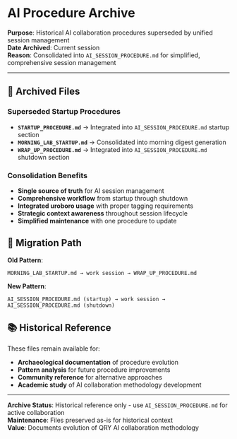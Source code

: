 # AI Procedure Archive

**Purpose**: Historical AI collaboration procedures superseded by unified session management  
**Date Archived**: Current session  
**Reason**: Consolidated into `AI_SESSION_PROCEDURE.md` for simplified, comprehensive session management

---

## 📁 Archived Files

### **Superseded Startup Procedures**
- **`STARTUP_PROCEDURE.md`** → Integrated into `AI_SESSION_PROCEDURE.md` startup section
- **`MORNING_LAB_STARTUP.md`** → Consolidated into morning digest generation
- **`WRAP_UP_PROCEDURE.md`** → Integrated into `AI_SESSION_PROCEDURE.md` shutdown section

### **Consolidation Benefits**
- **Single source of truth** for AI session management
- **Comprehensive workflow** from startup through shutdown
- **Integrated uroboro usage** with proper tagging requirements
- **Strategic context awareness** throughout session lifecycle
- **Simplified maintenance** with one procedure to update

## 🔄 Migration Path

**Old Pattern**:
```
MORNING_LAB_STARTUP.md → work session → WRAP_UP_PROCEDURE.md
```

**New Pattern**:
```
AI_SESSION_PROCEDURE.md (startup) → work session → AI_SESSION_PROCEDURE.md (shutdown)
```

## 📚 Historical Reference

These files remain available for:
- **Archaeological documentation** of procedure evolution
- **Pattern analysis** for future procedure improvements  
- **Community reference** for alternative approaches
- **Academic study** of AI collaboration methodology development

---

**Archive Status**: Historical reference only - use `AI_SESSION_PROCEDURE.md` for active collaboration  
**Maintenance**: Files preserved as-is for historical context  
**Value**: Documents evolution of QRY AI collaboration methodology